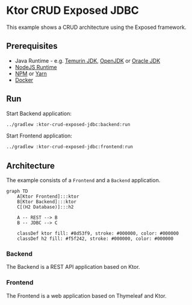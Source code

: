 # Ktor CRUD Exposed JDBC

This example shows a CRUD architecture using the Exposed framework.

## Prerequisites

* Java Runtime - e.g. [Temurin JDK](https://adoptium.net), [OpenJDK](https://openjdk.org) or [Oracle JDK](https://www.oracle.com/java)
* [NodeJS Runtime](https://nodejs.org)
* [NPM](https://www.npmjs.com) or [Yarn](https://yarnpkg.com)
* [Docker](https://www.docker.com)

## Run

Start Backend application:
```bash
../gradlew :ktor-crud-exposed-jdbc:backend:run
```

Start Frontend application:

```bash
../gradlew :ktor-crud-exposed-jdbc:frontend:run
```

## Architecture

The example consists of a `Frontend` and a `Backend` application.

```mermaid
graph TD
    A[Ktor Frontend]:::ktor
    B[Ktor Backend]:::ktor
    C[(H2 Database)]:::h2

    A -- REST --> B
    B -- JDBC --> C

    classDef ktor fill: #8d53f9, stroke: #000000, color: #000000
    classDef h2 fill: #f5f242, stroke: #000000, color: #000000
```

### Backend

The Backend is a REST API application based on Ktor.

### Frontend

The Frontend is a web application based on Thymeleaf and Ktor.

